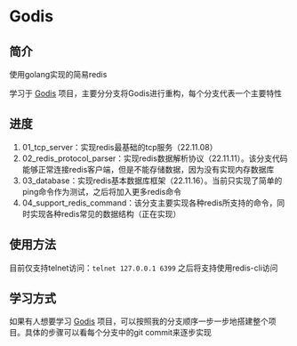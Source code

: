 # Godis
## 简介
使用golang实现的简易redis

学习于 [Godis](https://github.com/HDT3213/godis) 项目，主要分分支将Godis进行重构，每个分支代表一个主要特性

## 进度
1. 01_tcp_server：实现redis最基础的tcp服务（22.11.08）
2. 02_redis_protocol_parser：实现redis数据解析协议（22.11.11）。该分支代码能够正常连接redis客户端，但是不能存储数据，因为没有实现内存数据库
3. 03_database：实现redis基本数据库框架（22.11.16）。当前只实现了简单的ping命令作为测试，之后将加入更多redis命令
4. 04_support_redis_command：该分支主要实现各种redis所支持的命令，同时实现各种redis常见的数据结构（正在实现）

## 使用方法
目前仅支持telnet访问：`telnet 127.0.0.1 6399`
之后将支持使用redis-cli访问 

## 学习方式
如果有人想要学习 [Godis](https://github.com/HDT3213/godis) 项目，可以按照我的分支顺序一步一步地搭建整个项目。具体的步骤可以看每个分支中的git commit来逐步实现
